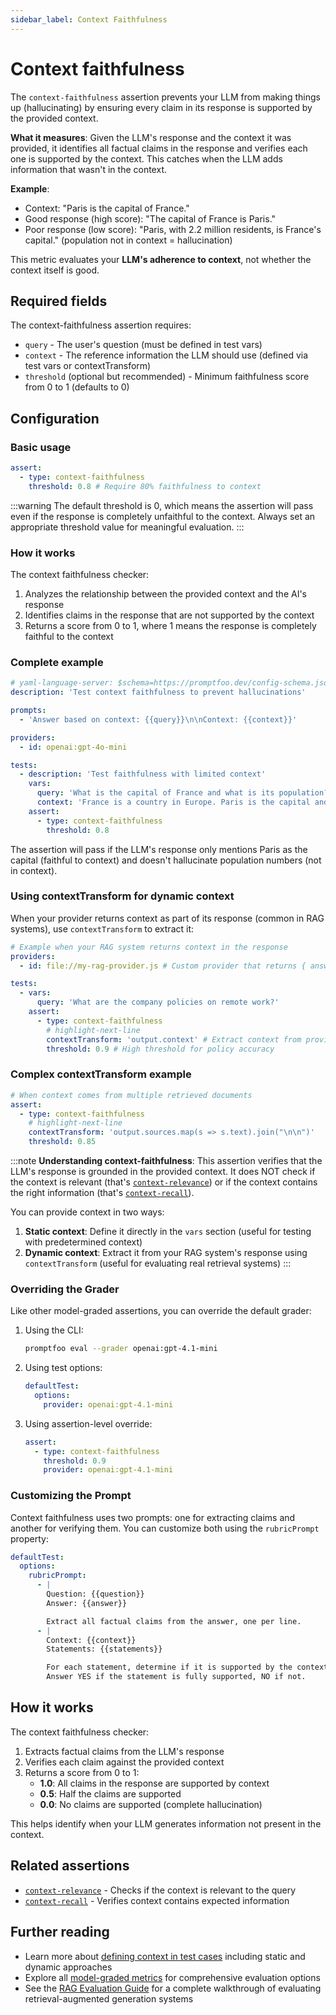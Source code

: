 ```yaml
---
sidebar_label: Context Faithfulness
---
```


# Context faithfulness

The `context-faithfulness` assertion prevents your LLM from making things up (hallucinating) by ensuring every claim in its response is supported by the provided context.

**What it measures**: Given the LLM's response and the context it was provided, it identifies all factual claims in the response and verifies each one is supported by the context. This catches when the LLM adds information that wasn't in the context.

**Example**:

- Context: "Paris is the capital of France."
- Good response (high score): "The capital of France is Paris."
- Poor response (low score): "Paris, with 2.2 million residents, is France's capital." (population not in context = hallucination)

This metric evaluates your **LLM's adherence to context**, not whether the context itself is good.

## Required fields

The context-faithfulness assertion requires:

- `query` - The user's question (must be defined in test vars)
- `context` - The reference information the LLM should use (defined via test vars or contextTransform)
- `threshold` (optional but recommended) - Minimum faithfulness score from 0 to 1 (defaults to 0)

## Configuration

### Basic usage

```yaml
assert:
  - type: context-faithfulness
    threshold: 0.8 # Require 80% faithfulness to context
```

:::warning
The default threshold is 0, which means the assertion will pass even if the response is completely unfaithful to the context. Always set an appropriate threshold value for meaningful evaluation.
:::

### How it works

The context faithfulness checker:

1. Analyzes the relationship between the provided context and the AI's response
2. Identifies claims in the response that are not supported by the context
3. Returns a score from 0 to 1, where 1 means the response is completely faithful to the context

### Complete example

```yaml title="promptfooconfig.yaml"
# yaml-language-server: $schema=https://promptfoo.dev/config-schema.json
description: 'Test context faithfulness to prevent hallucinations'

prompts:
  - 'Answer based on context: {{query}}\n\nContext: {{context}}'

providers:
  - id: openai:gpt-4o-mini

tests:
  - description: 'Test faithfulness with limited context'
    vars:
      query: 'What is the capital of France and what is its population?'
      context: 'France is a country in Europe. Paris is the capital and largest city of France.'
    assert:
      - type: context-faithfulness
        threshold: 0.8
```

The assertion will pass if the LLM's response only mentions Paris as the capital (faithful to context) and doesn't hallucinate population numbers (not in context).

### Using contextTransform for dynamic context

When your provider returns context as part of its response (common in RAG systems), use `contextTransform` to extract it:

```yaml
# Example when your RAG system returns context in the response
providers:
  - id: file://my-rag-provider.js # Custom provider that returns { answer, context }

tests:
  - vars:
      query: 'What are the company policies on remote work?'
    assert:
      - type: context-faithfulness
        # highlight-next-line
        contextTransform: 'output.context' # Extract context from provider's response
        threshold: 0.9 # High threshold for policy accuracy
```

### Complex contextTransform example

```yaml
# When context comes from multiple retrieved documents
assert:
  - type: context-faithfulness
    # highlight-next-line
    contextTransform: 'output.sources.map(s => s.text).join("\n\n")'
    threshold: 0.85
```

:::note
**Understanding context-faithfulness**: This assertion verifies that the LLM's response is grounded in the provided context. It does NOT check if the context is relevant (that's [`context-relevance`](/docs/configuration/expected-outputs/model-graded/context-relevance)) or if the context contains the right information (that's [`context-recall`](/docs/configuration/expected-outputs/model-graded/context-recall)).

You can provide context in two ways:

1. **Static context**: Define it directly in the `vars` section (useful for testing with predetermined context)
2. **Dynamic context**: Extract it from your RAG system's response using `contextTransform` (useful for evaluating real retrieval systems)
   :::

### Overriding the Grader

Like other model-graded assertions, you can override the default grader:

1. Using the CLI:

   ```sh
   promptfoo eval --grader openai:gpt-4.1-mini
   ```

2. Using test options:

   ```yaml
   defaultTest:
     options:
       provider: openai:gpt-4.1-mini
   ```

3. Using assertion-level override:
   ```yaml
   assert:
     - type: context-faithfulness
       threshold: 0.9
       provider: openai:gpt-4.1-mini
   ```

### Customizing the Prompt

Context faithfulness uses two prompts: one for extracting claims and another for verifying them. You can customize both using the `rubricPrompt` property:

```yaml
defaultTest:
  options:
    rubricPrompt:
      - |
        Question: {{question}}
        Answer: {{answer}}

        Extract all factual claims from the answer, one per line.
      - |
        Context: {{context}}
        Statements: {{statements}}

        For each statement, determine if it is supported by the context.
        Answer YES if the statement is fully supported, NO if not.
```

## How it works

The context faithfulness checker:

1. Extracts factual claims from the LLM's response
2. Verifies each claim against the provided context
3. Returns a score from 0 to 1:
   - **1.0**: All claims in the response are supported by context
   - **0.5**: Half the claims are supported
   - **0.0**: No claims are supported (complete hallucination)

This helps identify when your LLM generates information not present in the context.

## Related assertions

- [`context-relevance`](/docs/configuration/expected-outputs/model-graded/context-relevance) - Checks if the context is relevant to the query
- [`context-recall`](/docs/configuration/expected-outputs/model-graded/context-recall) - Verifies context contains expected information

## Further reading

- Learn more about [defining context in test cases](/docs/configuration/expected-outputs/model-graded#defining-context) including static and dynamic approaches
- Explore all [model-graded metrics](/docs/configuration/expected-outputs/model-graded) for comprehensive evaluation options
- See the [RAG Evaluation Guide](/docs/guides/evaluate-rag) for a complete walkthrough of evaluating retrieval-augmented generation systems

